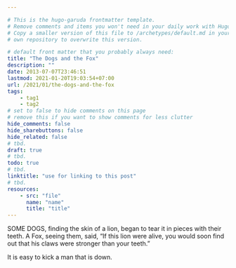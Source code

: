 ```yaml
---

# This is the hugo-garuda frontmatter template.
# Remove comments and items you won't need in your daily work with Hugo.
# Copy a smaller version of this file to /archetypes/default.md in your
# own repository to overwrite this version.

# default front matter that you probably always need:
title: "The Dogs and the Fox"
description: ""
date: 2013-07-07T23:46:51
lastmod: 2021-01-20T19:03:54+07:00
url: /2021/01/the-dogs-and-the-fox
tags:
    - tag1
    - tag2
# set to false to hide comments on this page
# remove this if you want to show comments for less clutter
hide_comments: false
hide_sharebuttons: false
hide_related: false
# tbd.
draft: true
# tbd.
todo: true
# tbd.
linktitle: "use for linking to this post"
# tbd.
resources:
    - src: "file"
      name: "name"
      title: "title"
---
```

SOME DOGS, finding the skin of a lion, began to tear it in pieces with their teeth. A Fox, seeing them, said, “If this lion were alive, you would soon find out that his claws were stronger than your teeth.”

It is easy to kick a man that is down.
